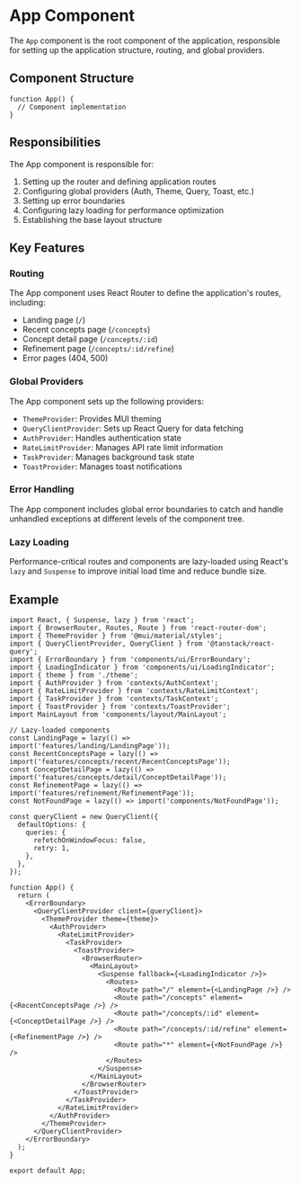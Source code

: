 # App Component

The `App` component is the root component of the application, responsible for setting up the application structure, routing, and global providers.

## Component Structure

```tsx
function App() {
  // Component implementation
}
```

## Responsibilities

The App component is responsible for:

1. Setting up the router and defining application routes
2. Configuring global providers (Auth, Theme, Query, Toast, etc.)
3. Setting up error boundaries
4. Configuring lazy loading for performance optimization
5. Establishing the base layout structure

## Key Features

### Routing

The App component uses React Router to define the application's routes, including:

- Landing page (`/`)
- Recent concepts page (`/concepts`)
- Concept detail page (`/concepts/:id`)
- Refinement page (`/concepts/:id/refine`)
- Error pages (404, 500)

### Global Providers

The App component sets up the following providers:

- `ThemeProvider`: Provides MUI theming
- `QueryClientProvider`: Sets up React Query for data fetching
- `AuthProvider`: Handles authentication state
- `RateLimitProvider`: Manages API rate limit information
- `TaskProvider`: Manages background task state
- `ToastProvider`: Manages toast notifications

### Error Handling

The App component includes global error boundaries to catch and handle unhandled exceptions at different levels of the component tree.

### Lazy Loading

Performance-critical routes and components are lazy-loaded using React's `lazy` and `Suspense` to improve initial load time and reduce bundle size.

## Example

```tsx
import React, { Suspense, lazy } from 'react';
import { BrowserRouter, Routes, Route } from 'react-router-dom';
import { ThemeProvider } from '@mui/material/styles';
import { QueryClientProvider, QueryClient } from '@tanstack/react-query';
import { ErrorBoundary } from 'components/ui/ErrorBoundary';
import { LoadingIndicator } from 'components/ui/LoadingIndicator';
import { theme } from './theme';
import { AuthProvider } from 'contexts/AuthContext';
import { RateLimitProvider } from 'contexts/RateLimitContext';
import { TaskProvider } from 'contexts/TaskContext';
import { ToastProvider } from 'contexts/ToastProvider';
import MainLayout from 'components/layout/MainLayout';

// Lazy-loaded components
const LandingPage = lazy(() => import('features/landing/LandingPage'));
const RecentConceptsPage = lazy(() => import('features/concepts/recent/RecentConceptsPage'));
const ConceptDetailPage = lazy(() => import('features/concepts/detail/ConceptDetailPage'));
const RefinementPage = lazy(() => import('features/refinement/RefinementPage'));
const NotFoundPage = lazy(() => import('components/NotFoundPage'));

const queryClient = new QueryClient({
  defaultOptions: {
    queries: {
      refetchOnWindowFocus: false,
      retry: 1,
    },
  },
});

function App() {
  return (
    <ErrorBoundary>
      <QueryClientProvider client={queryClient}>
        <ThemeProvider theme={theme}>
          <AuthProvider>
            <RateLimitProvider>
              <TaskProvider>
                <ToastProvider>
                  <BrowserRouter>
                    <MainLayout>
                      <Suspense fallback={<LoadingIndicator />}>
                        <Routes>
                          <Route path="/" element={<LandingPage />} />
                          <Route path="/concepts" element={<RecentConceptsPage />} />
                          <Route path="/concepts/:id" element={<ConceptDetailPage />} />
                          <Route path="/concepts/:id/refine" element={<RefinementPage />} />
                          <Route path="*" element={<NotFoundPage />} />
                        </Routes>
                      </Suspense>
                    </MainLayout>
                  </BrowserRouter>
                </ToastProvider>
              </TaskProvider>
            </RateLimitProvider>
          </AuthProvider>
        </ThemeProvider>
      </QueryClientProvider>
    </ErrorBoundary>
  );
}

export default App; 
